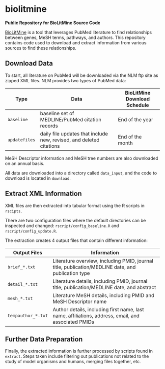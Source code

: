 # biolitmine
**Public Repository for BioLitMine Source Code**

[BioLitMine](https://www.flyrnai.org/tools/biolitmine) is a tool that leverages PubMed literature to find relationships between genes, MeSH terms, pathways, and authors. This repository contains code used to download and extract information from various sources to find these relationships.

## Download Data

To start, all literature on PubMed will be downloaded via the NLM ftp site as zipped XML files. NLM provides two types of PubMed data:

Type | Data | BioLitMine Download Schedule
---- | ---- | ----------------------------
`baseline` | baseline set of MEDLINE/PubMed citation records | End of the year
`updatefiles` | daily file updates that include new, revised, and deleted citations | End of the month

MeSH Descriptor information and MeSH tree numbers are also downloaded on an annual basis.

All data are downloaded into a directory called `data_input`, and the code to download is located in `download`.


## Extract XML Information

XML files are then extracted into tabular format using the R scripts in `rscipts`.

There are two configuration files where the default directories can be inspected and changed: `rscript/config_baseline.R` and `rscript/config_update.R`.

The extraction creates 4 output files that contain different information:

Output Files | Information
------------ | -----------
`brief_*.txt` | Literature overview, including PMID, journal title, publication/MEDLINE date, and publication type
`detail_*.txt` | Literature details, including PMID, journal title, publication/MEDLINE date, and abstract
`mesh_*.txt` | Literature MeSH details, including PMID and MeSH Descriptor name
`tempauthor_*.txt` | Author details, including first name, last name, affiliations, address, email, and associated PMIDs


## Further Data Preparation
 
Finally, the extracted information is further processed by scripts found in `extract`.  Steps taken include filtering out publications not related to the study of model organisms and humans, merging files together, etc.
 
